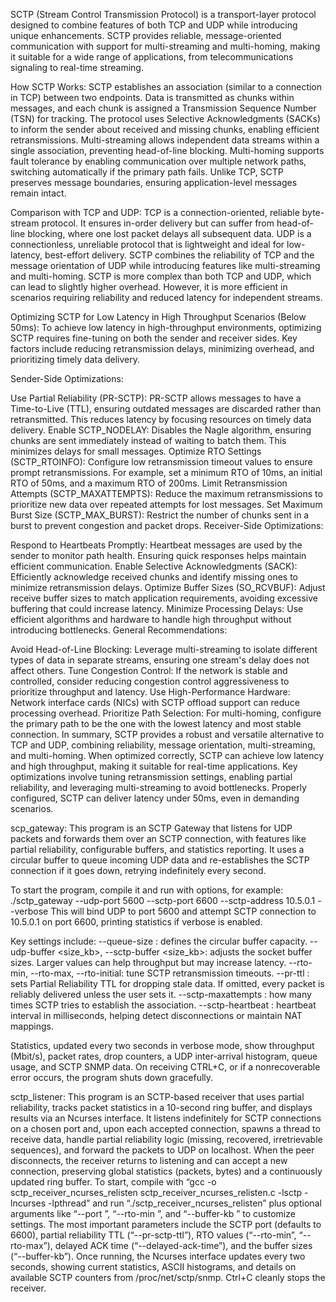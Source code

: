SCTP (Stream Control Transmission Protocol) is a transport-layer protocol designed to combine features of both TCP and UDP while introducing unique enhancements. SCTP provides reliable, message-oriented communication with support for multi-streaming and multi-homing, making it suitable for a wide range of applications, from telecommunications signaling to real-time streaming.

How SCTP Works: SCTP establishes an association (similar to a connection in TCP) between two endpoints. Data is transmitted as chunks within messages, and each chunk is assigned a Transmission Sequence Number (TSN) for tracking. The protocol uses Selective Acknowledgments (SACKs) to inform the sender about received and missing chunks, enabling efficient retransmissions. Multi-streaming allows independent data streams within a single association, preventing head-of-line blocking. Multi-homing supports fault tolerance by enabling communication over multiple network paths, switching automatically if the primary path fails. Unlike TCP, SCTP preserves message boundaries, ensuring application-level messages remain intact.

Comparison with TCP and UDP: TCP is a connection-oriented, reliable byte-stream protocol. It ensures in-order delivery but can suffer from head-of-line blocking, where one lost packet delays all subsequent data. UDP is a connectionless, unreliable protocol that is lightweight and ideal for low-latency, best-effort delivery. SCTP combines the reliability of TCP and the message orientation of UDP while introducing features like multi-streaming and multi-homing. SCTP is more complex than both TCP and UDP, which can lead to slightly higher overhead. However, it is more efficient in scenarios requiring reliability and reduced latency for independent streams.

Optimizing SCTP for Low Latency in High Throughput Scenarios (Below 50ms): To achieve low latency in high-throughput environments, optimizing SCTP requires fine-tuning on both the sender and receiver sides. Key factors include reducing retransmission delays, minimizing overhead, and prioritizing timely data delivery.

Sender-Side Optimizations:

Use Partial Reliability (PR-SCTP): PR-SCTP allows messages to have a Time-to-Live (TTL), ensuring outdated messages are discarded rather than retransmitted. This reduces latency by focusing resources on timely data delivery.
Enable SCTP_NODELAY: Disables the Nagle algorithm, ensuring chunks are sent immediately instead of waiting to batch them. This minimizes delays for small messages.
Optimize RTO Settings (SCTP_RTOINFO): Configure low retransmission timeout values to ensure prompt retransmissions. For example, set a minimum RTO of 10ms, an initial RTO of 50ms, and a maximum RTO of 200ms.
Limit Retransmission Attempts (SCTP_MAXATTEMPTS): Reduce the maximum retransmissions to prioritize new data over repeated attempts for lost messages.
Set Maximum Burst Size (SCTP_MAX_BURST): Restrict the number of chunks sent in a burst to prevent congestion and packet drops.
Receiver-Side Optimizations:

Respond to Heartbeats Promptly: Heartbeat messages are used by the sender to monitor path health. Ensuring quick responses helps maintain efficient communication.
Enable Selective Acknowledgments (SACK): Efficiently acknowledge received chunks and identify missing ones to minimize retransmission delays.
Optimize Buffer Sizes (SO_RCVBUF): Adjust receive buffer sizes to match application requirements, avoiding excessive buffering that could increase latency.
Minimize Processing Delays: Use efficient algorithms and hardware to handle high throughput without introducing bottlenecks.
General Recommendations:

Avoid Head-of-Line Blocking: Leverage multi-streaming to isolate different types of data in separate streams, ensuring one stream's delay does not affect others.
Tune Congestion Control: If the network is stable and controlled, consider reducing congestion control aggressiveness to prioritize throughput and latency.
Use High-Performance Hardware: Network interface cards (NICs) with SCTP offload support can reduce processing overhead.
Prioritize Path Selection: For multi-homing, configure the primary path to be the one with the lowest latency and most stable connection.
In summary, SCTP provides a robust and versatile alternative to TCP and UDP, combining reliability, message orientation, multi-streaming, and multi-homing. When optimized correctly, SCTP can achieve low latency and high throughput, making it suitable for real-time applications. Key optimizations involve tuning retransmission settings, enabling partial reliability, and leveraging multi-streaming to avoid bottlenecks. Properly configured, SCTP can deliver latency under 50ms, even in demanding scenarios.

scp_gateway:
This program is an SCTP Gateway that listens for UDP packets and forwards them over an SCTP connection, with features like partial reliability, configurable buffers, and statistics reporting. It uses a circular buffer to queue incoming UDP data and re-establishes the SCTP connection if it goes down, retrying indefinitely every second.

To start the program, compile it and run with options, for example: ./sctp_gateway --udp-port 5600 --sctp-port 6600 --sctp-address 10.5.0.1 --verbose This will bind UDP to port 5600 and attempt SCTP connection to 10.5.0.1 on port 6600, printing statistics if verbose is enabled.

Key settings include: --queue-size <slots>: defines the circular buffer capacity. --udp-buffer <size_kb>, --sctp-buffer <size_kb>: adjusts the socket buffer sizes. Larger values can help throughput but may increase latency. --rto-min, --rto-max, --rto-initial: tune SCTP retransmission timeouts. --pr-ttl <ms>: sets Partial Reliability TTL for dropping stale data. If omitted, every packet is reliably delivered unless the user sets it. --sctp-maxattempts <n>: how many times SCTP tries to establish the association. --sctp-heartbeat <ms>: heartbeat interval in milliseconds, helping detect disconnections or maintain NAT mappings.

Statistics, updated every two seconds in verbose mode, show throughput (Mbit/s), packet rates, drop counters, a UDP inter-arrival histogram, queue usage, and SCTP SNMP data. On receiving CTRL+C, or if a nonrecoverable error occurs, the program shuts down gracefully.

sctp_listener:
This program is an SCTP-based receiver that uses partial reliability, tracks packet statistics in a 10-second ring buffer, and displays results via an Ncurses interface. It listens indefinitely for SCTP connections on a chosen port and, upon each accepted connection, spawns a thread to receive data, handle partial reliability logic (missing, recovered, irretrievable sequences), and forward the packets to UDP on localhost. When the peer disconnects, the receiver returns to listening and can accept a new connection, preserving global statistics (packets, bytes) and a continuously updated ring buffer. To start, compile with “gcc -o sctp_receiver_ncurses_relisten sctp_receiver_ncurses_relisten.c -lsctp -lncurses -lpthread” and run “./sctp_receiver_ncurses_relisten” plus optional arguments like “--port <port>”, “--rto-min <ms>”, and “--buffer-kb <size>” to customize settings. The most important parameters include the SCTP port (defaults to 6600), partial reliability TTL (“--pr-sctp-ttl”), RTO values (“--rto-min”, “--rto-max”), delayed ACK time (“--delayed-ack-time”), and the buffer sizes (“--buffer-kb”). Once running, the Ncurses interface updates every two seconds, showing current statistics, ASCII histograms, and details on available SCTP counters from /proc/net/sctp/snmp. Ctrl+C cleanly stops the receiver.
